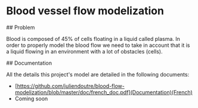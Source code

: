 # Blood vessel flow modelization

## Problem 

Blood is composed of 45% of cells floating in a liquid called plasma. In order to properly model the blood flow we need to take in account that it is a liquid flowing in an environment with a lot of obstacles (cells).

## Documentation

All the details this project's model are detailed in the following documents:
* [https://github.com/juliendoutre/blood-flow-modelization/blob/master/doc/french_doc.pdf](Documentation)(French)
* Coming soon